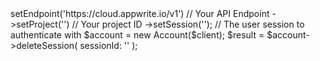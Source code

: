 <?php

use Appwrite\Client;
use Appwrite\Services\Account;

$client = (new Client())
    ->setEndpoint('https://cloud.appwrite.io/v1') // Your API Endpoint
    ->setProject('<YOUR_PROJECT_ID>') // Your project ID
    ->setSession(''); // The user session to authenticate with

$account = new Account($client);

$result = $account->deleteSession(
    sessionId: '<SESSION_ID>'
);